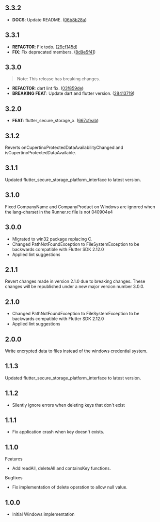 ## 3.3.2

 - **DOCS**: Update README. ([06b8b28a](https://github.com/koji-1009/flutter_secure_storage/commit/06b8b28a8f787a5dbaa1ce21922161e2a5b70fee))

## 3.3.1

 - **REFACTOR**: Fix todo. ([29cf145d](https://github.com/koji-1009/flutter_secure_storage/commit/29cf145dde3ad152f9830456468d4861fabc365a))
 - **FIX**: Fix deprecated members. ([8d9e5f41](https://github.com/koji-1009/flutter_secure_storage/commit/8d9e5f411af101cca97a119ca05d505e8c9424c8))

## 3.3.0

> Note: This release has breaking changes.

 - **REFACTOR**: dart lint fix. ([03f859de](https://github.com/koji-1009/flutter_secure_storage/commit/03f859deaa57d3a1d16fe514f9fc3776ba991735))
 - **BREAKING** **FEAT**: Update dart and flutter version. ([28413719](https://github.com/koji-1009/flutter_secure_storage/commit/28413719b1aff6159590305afa24601f1f784389))

## 3.2.0

 - **FEAT**: flutter_secure_storage_x. ([667cfeab](https://github.com/koji-1009/flutter_secure_storage/commit/667cfeab1a8c80c26cf9e31da37e5c98a22d5e39))

## 3.1.2
Reverts onCupertinoProtectedDataAvailabilityChanged and isCupertinoProtectedDataAvailable.

## 3.1.1
Updated flutter_secure_storage_platform_interface to latest version.

## 3.1.0
Fixed CompanyName and CompanyProduct on Windows are ignored when the lang-charset in the Runner.rc file is not 040904e4

## 3.0.0
- Migrated to win32 package replacing C.
- Changed PathNotFoundException to FileSystemException to be backwards compatible with Flutter SDK 2.12.0
- Applied lint suggestions

## 2.1.1
Revert changes made in version 2.1.0 due to breaking changes.
These changes will be republished under a new major version number 3.0.0.

## 2.1.0
- Changed PathNotFoundException to FileSystemException to be backwards compatible with Flutter SDK 2.12.0
- Applied lint suggestions

## 2.0.0
Write encrypted data to files instead of the windows credential system.

## 1.1.3
Updated flutter_secure_storage_platform_interface to latest version.

## 1.1.2
- Silently ignore errors when deleting keys that don't exist

## 1.1.1
- Fix application crash when key doesn't exists.

## 1.1.0
Features
- Add readAll, deleteAll and containsKey functions.

Bugfixes
- Fix implementation of delete operation to allow null value.

## 1.0.0
- Initial Windows implementation
